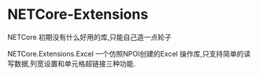 # NETCore-Extensions
NETCore 初期没有什么好用的库,只能自己造一点轮子


NETCore.Extensions.Excel
一个仿照NPOI创建的Excel 操作库,只支持简单的读写数据,列宽设置和单元格超链接三种功能.